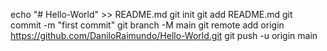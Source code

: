 echo "# Hello-World" >> README.md
git init
git add README.md
git commit -m "first commit"
git branch -M main
git remote add origin https://github.com/DaniloRaimundo/Hello-World.git
git push -u origin main